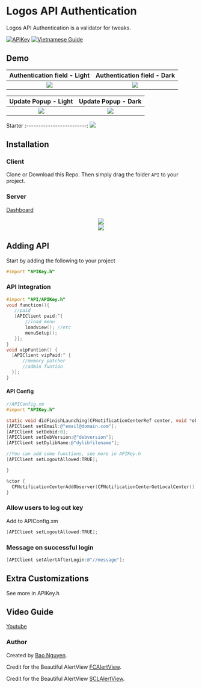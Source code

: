 Logos API Authentication
============

Logos API Authentication is a validator for tweaks.

[![APIKey](https://img.shields.io/badge/APIAuth-4.0-blue)](https://github.com/baontq23/Logos-API-Authentication/)
[![Vietnamese Guide](https://img.shields.io/badge/VietnameseGuide-1.0-green)](https://github.com/baontq23/Logos-API-Authentication/blob/main/READMEVN.md)

## Demo
Authentication field - Light             |  Authentication field - Dark  
:-------------------------:|:-------------------------:
![](https://raw.githubusercontent.com/baontq23/Logos-API-Authentication/main/img/enter-key-popup-light.PNG)  |  ![](https://raw.githubusercontent.com/baontq23/Logos-API-Authentication/main/img/enter-key-popup-dark.PNG)

Update Popup - Light             |  Update Popup - Dark  
:-------------------------:|:-------------------------:
![](https://raw.githubusercontent.com/baontq23/Logos-API-Authentication/main/img/update-noti-light.PNG)  |  ![](https://raw.githubusercontent.com/baontq23/Logos-API-Authentication/main/img/update-noti-dark.PNG)

Starter
:-------------------------:
![](https://raw.githubusercontent.com/baontq23/Logos-API-Authentication/main/img/starter.PNG)

## Installation

### Client

Clone or Download this Repo. Then simply drag the folder ```API``` to your project.

### Server

[Dashboard](https://baontq.com/admin/index.php)
<p align="center">
	<img src="https://github.com/baontq23/Logos-API-Authentication/blob/main/img/4.png"/>
	<br>
	<img src="https://github.com/baontq23/Logos-API-Authentication/blob/main/img/5.png"/>
</p>

## Adding API

Start by adding the following to your project

```Objective-C
#import "APIKey.h"
```

### API Integration

```Objective-C
#import "API/APIKey.h"
void function(){
   //paid 
   [APIClient paid:^{
       //load menu
       loadview(); //etc
       menuSetup();
   }];
}
void vipFuntion() {
  [APIClient vipPaid:^ {
      //memory patcher 
      //admin funtion
  }];
}

```

#### API Config

```Objective-C
//APIConfig.xm
#import "APIKey.h"

static void didFinishLaunching(CFNotificationCenterRef center, void *observer, CFStringRef name, const void *object, CFDictionaryRef info) {
[APIClient setEmail:@"email@domain.com"];
[APIClient setDebid:0];
[APIClient setDebVersion:@"debversion"];
[APIClient setDylibName:@"dylibfilename"];

//You can add some functions, see more in APIKey.h
[APIClient setLogoutAllowed:TRUE];

}

%ctor {
  CFNotificationCenterAddObserver(CFNotificationCenterGetLocalCenter(), NULL, &didFinishLaunching, (CFStringRef)UIApplicationDidFinishLaunchingNotification, NULL, CFNotificationSuspensionBehaviorDeliverImmediately);
}

```            

### Allow users to log out key

Add to APIConfig.xm

```Objective-C
[APIClient setLogoutAllowed:TRUE];
```

### Message on successful login

```Objective-C
[APIClient setAlertAfterLogin:@"//message"];
```

## Extra Customizations 

See more in APIKey.h

## Video Guide
[Youtube](https://youtu.be/BNMgdwZNJcU)

### Author

Created by [Bao Nguyen](https://baontq.dev).

Credit for the Beautiful AlertView [FCAlertView](https://github.com/nimati/FCAlertView).

Credit for the Beautiful AlertView [SCLAlertView](https://github.com/dogo/SCLAlertView).
